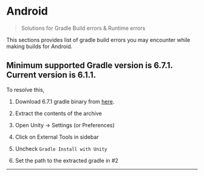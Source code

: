 # Android

> Solutions for Gradle Build errors & Runtime errors

This sections provides list of gradle build errors you may encounter while making builds for Android.

## Minimum supported Gradle version is 6.7.1. Current version is 6.1.1.

To resolve this,

1. Download 6.7.1 gradle binary from [here](https://gradle.org/releases/#6.7.1).

2. Extract the contents of the archive

3. Open Unity -> Settings (or Preferences)

4. Click on External Tools in sidebar

5. Uncheck `Gradle Install with Unity`

6. Set the path to the extracted gradle in #2

---
